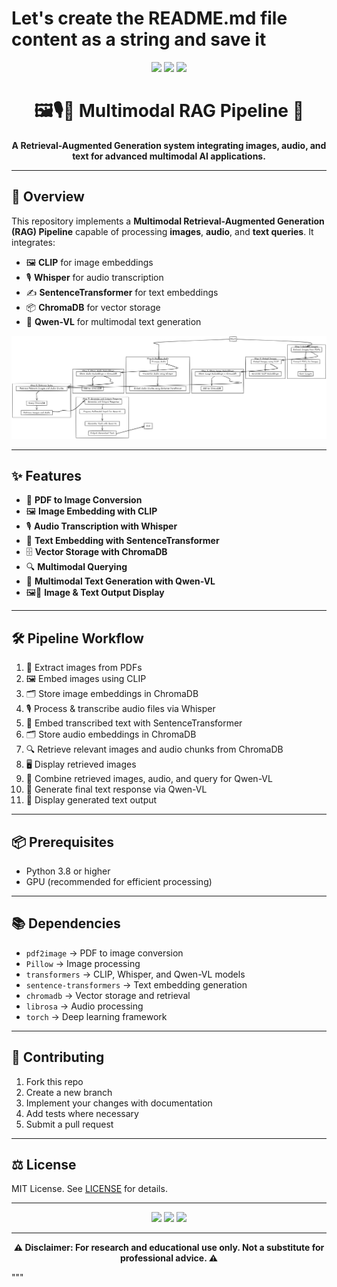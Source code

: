# Let's create the README.md file content as a string and save it

<!-- Badges -->
<p align="center">
  <img src="https://img.shields.io/badge/AI-Multimodal%20RAG-blueviolet?style=for-the-badge" />
  <img src="https://img.shields.io/badge/Models-CLIP%20%7C%20Whisper%20%7C%20Qwen--VL-ff69b4?style=for-the-badge" />
  <img src="https://img.shields.io/badge/Domain-Generative%20AI-brightgreen?style=for-the-badge" />
</p>

<h1 align="center">🖼️🎙️📜 Multimodal RAG Pipeline 🧠</h1>
<p align="center"><b>
A Retrieval-Augmented Generation system integrating images, audio, and text for advanced multimodal AI applications.
</b></p>

---

## 🌟 Overview

This repository implements a **Multimodal Retrieval-Augmented Generation (RAG) Pipeline** capable of processing **images**, **audio**, and **text queries**. It integrates:

- 🖼️ **CLIP** for image embeddings  
- 🎙️ **Whisper** for audio transcription  
- ✍️ **SentenceTransformer** for text embeddings  
- 📦 **ChromaDB** for vector storage  
- 🧠 **Qwen-VL** for multimodal text generation  

![Multimodal RAG System](./Implementing_Multi-modal_RAG_Systems_2.png)

---

## ✨ Features

- 📄 **PDF to Image Conversion**
- 🖼️ **Image Embedding with CLIP**
- 🎙️ **Audio Transcription with Whisper**
- 📝 **Text Embedding with SentenceTransformer**
- 🗄️ **Vector Storage with ChromaDB**
- 🔍 **Multimodal Querying**
- 🧠 **Multimodal Text Generation with Qwen-VL**
- 🖼️📃 **Image & Text Output Display**

---

## 🛠️ Pipeline Workflow

1. 📄 Extract images from PDFs
2. 🖼️ Embed images using CLIP
3. 🗂️ Store image embeddings in ChromaDB
4. 🎙️ Process & transcribe audio files via Whisper
5. 📝 Embed transcribed text with SentenceTransformer
6. 🗂️ Store audio embeddings in ChromaDB
7. 🔍 Retrieve relevant images and audio chunks from ChromaDB
8. 🖥️ Display retrieved images
9. 🧩 Combine retrieved images, audio, and query for Qwen-VL
10. 🧠 Generate final text response via Qwen-VL
11. 📃 Display generated text output

---

## 📦 Prerequisites

- Python 3.8 or higher  
- GPU (recommended for efficient processing)

---

## 📚 Dependencies

- `pdf2image` → PDF to image conversion  
- `Pillow` → Image processing  
- `transformers` → CLIP, Whisper, and Qwen-VL models  
- `sentence-transformers` → Text embedding generation  
- `chromadb` → Vector storage and retrieval  
- `librosa` → Audio processing  
- `torch` → Deep learning framework  

---

## 🤝 Contributing

1. Fork this repo  
2. Create a new branch  
3. Implement your changes with documentation  
4. Add tests where necessary  
5. Submit a pull request  

---

## ⚖️ License

MIT License. See [LICENSE](LICENSE) for details.

---

<p align="center">
  <img src="https://img.shields.io/badge/Built%20with-PyTorch-orange?style=flat-square"/>
  <img src="https://img.shields.io/badge/Powered%20by-Transformers-764abc?style=flat-square"/>
  <img src="https://img.shields.io/badge/Multimodal%20AI-Ready-blue?style=flat-square"/>
</p>

---

<p align="center">
  <b>⚠️ Disclaimer: For research and educational use only. Not a substitute for professional advice. ⚠️</b>
</p>
"""

